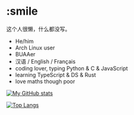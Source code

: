 # :smile

这个人很懒，什么都没写。

+ He/him
+ Arch Linux user
+ BUAAer
+ 汉语 / English / Français
+ coding lover, typing Python & C & JavaScript
+ learning TypeScript & DS & Rust
+ love maths though poor


[![My GitHub stats](https://github-readme-stats.vercel.app/api?username=zzzsyyy&show_icons=true)](https://github.com/zzzsyyy)

[![Top Langs](https://github-readme-stats.vercel.app/api/top-langs/?username=zzzsyyy&layout=compact&hide=HTML)](https://github.com/zzzsyyy?tab=repositories)
